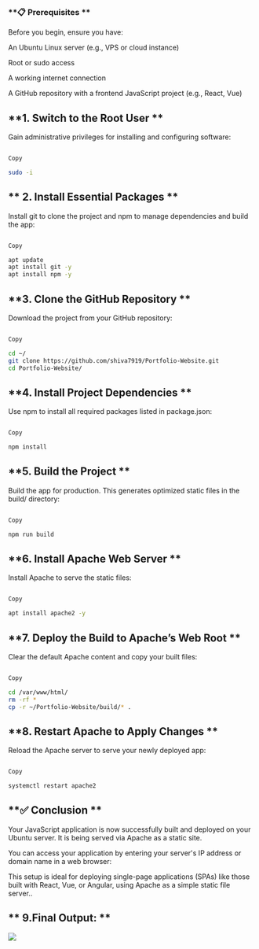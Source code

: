 

### **📋 Prerequisites ** 

Before you begin, ensure you have: 

An Ubuntu Linux server (e.g., VPS or cloud instance) 

Root or sudo access 

A working internet connection 

A GitHub repository with a frontend JavaScript project (e.g., React, Vue) 

 

## **1. Switch to the Root User **

Gain administrative privileges for installing and configuring software: 

```bash 

Copy 

sudo -i
```
 

## ** 2. Install Essential Packages **

Install git to clone the project and npm to manage dependencies and build the app: 

```bash 

Copy 

apt update 
apt install git -y 
apt install npm -y
```
 
## **3. Clone the GitHub Repository ** 

Download the project from your GitHub repository: 

```bash 

Copy 

cd ~/ 
git clone https://github.com/shiva7919/Portfolio-Website.git 
cd Portfolio-Website/
```
 
## **4. Install Project Dependencies ** 

Use npm to install all required packages listed in package.json: 

```bash 

Copy 

npm install
```
 
## **5. Build the Project ** 

Build the app for production. This generates optimized static files in the build/ directory: 

```bash 

Copy 

npm run build
```
 
## **6. Install Apache Web Server **

Install Apache to serve the static files: 

```bash 

Copy 

apt install apache2 -y
```
 
 ## **7. Deploy the Build to Apache’s Web Root **

Clear the default Apache content and copy your built files: 

```bash 

Copy 

cd /var/www/html/ 
rm -rf * 
cp -r ~/Portfolio-Website/build/* .
```
 

## **8. Restart Apache to Apply Changes **

Reload the Apache server to serve your newly deployed app: 

```bash 

Copy 

systemctl restart apache2
```
 
## **✅ Conclusion **

Your JavaScript application is now successfully built and deployed on your Ubuntu server. It is being served via Apache as a static site. 

You can access your application by entering your server's IP address or domain name in a web browser: 

This setup is ideal for deploying single-page applications (SPAs) like those built with React, Vue, or Angular, using Apache as a simple static file server..

 

## ** 9.Final Output: **

![](./img/Screenshot%20(2).png)
